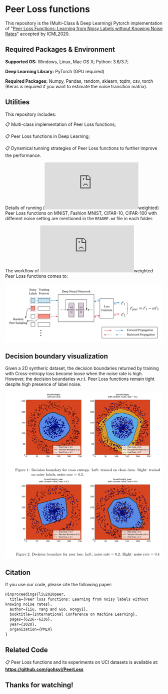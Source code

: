 # Peer Loss functions

This repository is the (Multi-Class & Deep Learning) Pytorch implementation of "[Peer Loss Functions: Learning from Noisy Labels without Knowing Noise Rates](https://arxiv.org/abs/1910.03231)" accepted by ICML2020. 


## Required Packages & Environment
**Supported OS:** Windows, Linux, Mac OS X; Python: 3.6/3.7; 

**Deep Learning Library:** PyTorch (GPU required)

**Required Packages:** Numpy, Pandas, random, sklearn, tqdm, csv, torch (Keras is required if you want to estimate the noise transition matrix).


## Utilities
This repository includes:

📋 Multi-class implementation of Peer Loss functions;

📋 Peer Loss functions in Deep Learning;

📋 Dynamical tunning strategies of Peer Loss functions to further improve the performance.

Details of running (![equation](https://latex.codecogs.com/png.latex?%5Calpha-)weighted) Peer Loss functions on MNIST, Fashion MNIST, CIFAR-10, CIFAR-100 with different noise setting are mentioned in the `README.md` file in each folder.

The workflow of ![equation](https://latex.codecogs.com/png.latex?%5Calpha-)weighted Peer Loss functions comes to:

![Figure1](peernet.png)


## Decision boundary visualization
Given a 2D syntheric dataset, the decision boundaries returned by training with Cross-entropy loss become loose when the noise rate is high. However, the decision boundaries w.r.t. Peer Loss functions remain tight despite high presence of label noise.

![Figure2](decision_boundary.png)


## Citation

If you use our code, please cite the following paper:

```
@inproceedings{liu2020peer,
  title={Peer loss functions: Learning from noisy labels without knowing noise rates},
  author={Liu, Yang and Guo, Hongyi},
  booktitle={International Conference on Machine Learning},
  pages={6226--6236},
  year={2020},
  organization={PMLR}
}
```

## Related Code
📋 Peer Loss functions and its experiments on UCI datasets is available at:
**https://github.com/gohsyi/PeerLoss**

## Thanks for watching!
